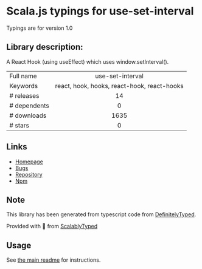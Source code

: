 
# Scala.js typings for use-set-interval

Typings are for version 1.0

## Library description:
A React Hook (using useEffect) which uses window.setInterval().

|                    |                 |
| ------------------ | :-------------: |
| Full name          | use-set-interval |
| Keywords           | react, hook, hooks, react-hook, react-hooks |
| # releases         | 14 |
| # dependents       | 0 |
| # downloads        | 1635 |
| # stars            | 0 |

## Links
- [Homepage](https://reacthooks.org/use-set-interval)
- [Bugs](https://gitlab.com/chilts/reacthooks/issues)
- [Repository](https://gitlab.com/chilts/reacthooks)
- [Npm](https://www.npmjs.com/package/use-set-interval)
    


## Note
This library has been generated from typescript code from [DefinitelyTyped](https://definitelytyped.org).

Provided with :purple_heart: from [ScalablyTyped](https://github.com/oyvindberg/ScalablyTyped)

## Usage
See [the main readme](../../readme.md) for instructions.


